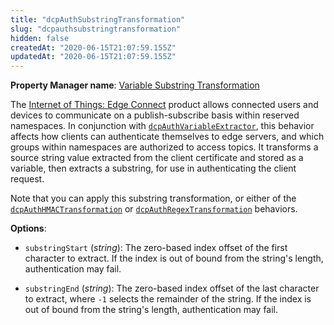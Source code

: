 ```yaml
---
title: "dcpAuthSubstringTransformation"
slug: "dcpauthsubstringtransformation"
hidden: false
createdAt: "2020-06-15T21:07:59.155Z"
updatedAt: "2020-06-15T21:07:59.155Z"
---
```

__Property Manager name__: [Variable Substring Transformation](https://control.akamai.com/wh/CUSTOMER/AKAMAI/en-US/WEBHELP/property-manager/property-manager-help/csh_lookup.html?id=PM_9074)

The [Internet of Things: Edge Connect](https://learn.akamai.com/en-us/products/web_performance/iot_edge_connect.html) product allows connected users and devices to communicate on a publish-subscribe basis within reserved namespaces. In conjunction with [`dcpAuthVariableExtractor`](#dcpauthvariableextractor), this behavior affects how clients can authenticate themselves to edge servers, and which groups within namespaces are authorized to access topics. It transforms a source string value extracted from the client certificate and stored as a variable, then extracts a substring, for use in authenticating the client request.

Note that you can apply this substring transformation, or either of the [`dcpAuthHMACTransformation`](#dcpauthhmactransformation) or [`dcpAuthRegexTransformation`](#dcpauthregextransformation) behaviors.

__Options__:

<div class="option" markdown="1" id="dcpAuthSubstringTransformation.substringStart" >

- `substringStart` (_string_): The zero-based index offset of the first character to extract. If the index is out of bound from the string's length, authentication may fail.

</div>

<div class="option" markdown="1" id="dcpAuthSubstringTransformation.substringEnd" >

- `substringEnd` (_string_): The zero-based index offset of the last character to extract, where `-1` selects the remainder of the string. If the index is out of bound from the string's length, authentication may fail.

</div>

</div>

<div class="feature" data-feature="dcpAuthVariableExtractor" markdown="1">
